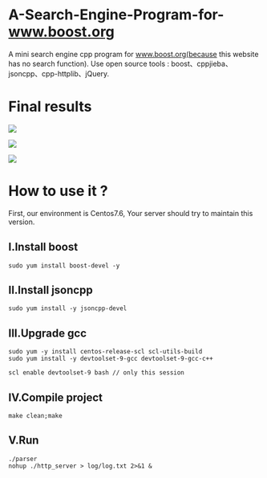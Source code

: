 # A-Search-Engine-Program-for-www.boost.org
A mini search engine cpp program for www.boost.org(because this website has no search function).
Use open source tools : boost、cppjieba、jsoncpp、cpp-httplib、jQuery.

# Final results
![](https://router-picture-bed.oss-cn-chengdu.aliyuncs.com/img/20220724202018.png)

![](https://router-picture-bed.oss-cn-chengdu.aliyuncs.com/img/20220724202118.png)

![](https://router-picture-bed.oss-cn-chengdu.aliyuncs.com/img/20220724173715.png)

# How to use it ?
First, our environment is Centos7.6, Your server should try to maintain this version.
## I.Install boost
```shell
sudo yum install boost-devel -y
```
## II.Install jsoncpp
```shell
sudo yum install -y jsoncpp-devel
```
## III.Upgrade gcc
```shell
sudo yum -y install centos-release-scl scl-utils-build
sudo yum install -y devtoolset-9-gcc devtoolset-9-gcc-c++

scl enable devtoolset-9 bash // only this session
```

## IV.Compile project
```shell
make clean;make
```

## V.Run
```shell
./parser
nohup ./http_server > log/log.txt 2>&1 &
```


